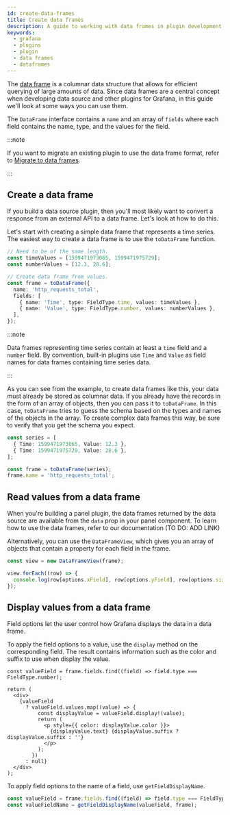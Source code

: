 ```yaml
---
id: create-data-frames
title: Create data frames
description: A guide to working with data frames in plugin development.
keywords:
  - grafana
  - plugins
  - plugin
  - data frames
  - dataframes
---
```


The [data frame](../../key-concepts/data-frames) is a columnar data structure that allows for efficient querying of large amounts of data. Since data frames are a central concept when developing data source and other plugins for Grafana, in this guide we'll look at some ways you can use them.

The `DataFrame` interface contains a `name` and an array of `fields` where each field contains the name, type, and the values for the field.

:::note

If you want to migrate an existing plugin to use the data frame format, refer to [Migrate to data frames](../../migration-guides/update-from-grafana-versions/v6.x-v7.x.md).

:::

## Create a data frame

If you build a data source plugin, then you'll most likely want to convert a response from an external API to a data frame. Let's look at how to do this.

Let's start with creating a simple data frame that represents a time series. The easiest way to create a data frame is to use the `toDataFrame` function.

```ts
// Need to be of the same length.
const timeValues = [1599471973065, 1599471975729];
const numberValues = [12.3, 28.6];

// Create data frame from values.
const frame = toDataFrame({
  name: 'http_requests_total',
  fields: [
    { name: 'Time', type: FieldType.time, values: timeValues },
    { name: 'Value', type: FieldType.number, values: numberValues },
  ],
});
```

:::note

Data frames representing time series contain at least a `time` field and a `number` field. By convention, built-in plugins use `Time` and `Value` as field names for data frames containing time series data.

:::

As you can see from the example, to create data frames like this, your data must already be stored as columnar data. If you already have the records in the form of an array of objects, then you can pass it to `toDataFrame`. In this case, `toDataFrame` tries to guess the schema based on the types and names of the objects in the array. To create complex data frames this way, be sure to verify that you get the schema you expect.

```ts
const series = [
  { Time: 1599471973065, Value: 12.3 },
  { Time: 1599471975729, Value: 28.6 },
];

const frame = toDataFrame(series);
frame.name = 'http_requests_total';
```

## Read values from a data frame

When you're building a panel plugin, the data frames returned by the data source are available from the `data` prop in your panel component. To learn how to use the data frames, refer to our documentation (TO DO: ADD LINK)

Alternatively, you can use the `DataFrameView`, which gives you an array of objects that contain a property for each field in the frame.

```ts
const view = new DataFrameView(frame);

view.forEach((row) => {
  console.log(row[options.xField], row[options.yField], row[options.sizeField]);
});
```

## Display values from a data frame

Field options let the user control how Grafana displays the data in a data frame.

To apply the field options to a value, use the `display` method on the corresponding field. The result contains information such as the color and suffix to use when display the value.

```tsx
const valueField = frame.fields.find((field) => field.type === FieldType.number);

return (
  <div>
    {valueField
      ? valueField.values.map((value) => {
          const displayValue = valueField.display!(value);
          return (
            <p style={{ color: displayValue.color }}>
              {displayValue.text} {displayValue.suffix ? displayValue.suffix : ''}
            </p>
          );
        })
      : null}
  </div>
);
```

To apply field options to the name of a field, use `getFieldDisplayName`.

```ts
const valueField = frame.fields.find((field) => field.type === FieldType.number);
const valueFieldName = getFieldDisplayName(valueField, frame);
```
